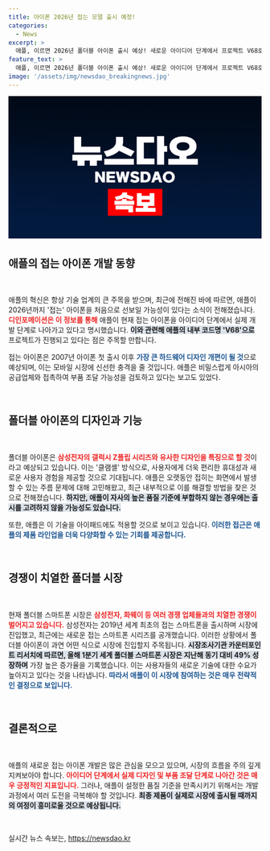 ```yaml
---
title: 아이폰 2026년 접는 모델 출시 예정!
categories:
  - News
excerpt: >
  애플, 이르면 2026년 폴더블 아이폰 출시 예상! 새로운 아이디어 단계에서 프로젝트 V68로 진전을 보이며 아시아 공급업체와 부품 조달 협의 중. 디자인과 품질 기준에 대한 도전이 기다리고 있다.
feature_text: >
  애플, 이르면 2026년 폴더블 아이폰 출시 예상! 새로운 아이디어 단계에서 프로젝트 V68로 진전을 보이며 아시아 공급업체와 부품 조달 협의 중. 디자인과 품질 기준에 대한 도전이 기다리고 있다.
image: '/assets/img/newsdao_breakingnews.jpg'
---
```


<p><img src="/assets/img/newsdao_breakingnews.jpg" alt="firstkoreanews 속보" /></p>

<h2 data-ke-size="size26">애플의 접는 아이폰 개발 동향</h2>

<p data-ke-size="size16">&nbsp;</p>

<p>애플의 혁신은 항상 기술 업계의 큰 주목을 받으며, 최근에 전해진 바에 따르면, 애플이 2026년까지 '접는' 아이폰을 처음으로 선보일 가능성이 있다는 소식이 전해졌습니다. <b><span style="color: #ee2323;">디인포메이션은 이 정보를 통해</span></b> 애플이 현재 접는 아이폰을 아이디어 단계에서 실제 개발 단계로 나아가고 있다고 명시했습니다. <b><span style="background-color: #21538527;">이와 관련해 애플의 내부 코드명 'V68'으로</span></b> 프로젝트가 진행되고 있다는 점은 주목할 만합니다. </p>

<p>접는 아이폰은 2007년 아이폰 첫 출시 이후 <b><span style="color: #1a5490;">가장 큰 하드웨어 디자인 개편이 될 것</span></b>으로 예상되며, 이는 모바일 시장에 신선한 충격을 줄 것입니다. 애플은 비밀스럽게 아시아의 공급업체와 접촉하여 부품 조달 가능성을 검토하고 있다는 보고도 있었다. <p data-ke-size="size16">&nbsp;</p></p>

<h2 data-ke-size="size26">폴더블 아이폰의 디자인과 기능</h2>

<p data-ke-size="size16">&nbsp;</p>

<p>폴더블 아이폰은 <b><span style="color: #ee2323;">삼성전자의 갤럭시 Z플립 시리즈와 유사한 디자인을 특징으로 할 것</span></b>이라고 예상되고 있습니다. 이는 '클램셸' 방식으로, 사용자에게 더욱 편리한 휴대성과 새로운 사용자 경험을 제공할 것으로 기대됩니다. 애플은 오랫동안 접히는 화면에서 발생할 수 있는 주름 문제에 대해 고민해왔고, 최근 내부적으로 이를 해결할 방법을 찾은 것으로 전해졌습니다. <b><span style="background-color: #21538527;">하지만, 애플이 자사의 높은 품질 기준에 부합하지 않는 경우에는 출시를 고려하지 않을 가능성도 있습니다.</span></b> </p>

<p>또한, 애플은 이 기술을 아이패드에도 적용할 것으로 보이고 있습니다. <b><span style="color: #1a5490;">이러한 접근은 애플의 제품 라인업을 더욱 다양화할 수 있는 기회를 제공합니다.</span></b> </p>

<p data-ke-size="size16">&nbsp;</p>

<h2 data-ke-size="size26">경쟁이 치열한 폴더블 시장</h2>

<p data-ke-size="size16">&nbsp;</p>

<p>현재 폴더블 스마트폰 시장은 <b><span style="color: #ee2323;">삼성전자, 화웨이 등 여러 경쟁 업체들과의 치열한 경쟁이 벌어지고 있습니다.</span></b> 삼성전자는 2019년 세계 최초의 접는 스마트폰을 출시하며 시장에 진입했고, 최근에는 새로운 접는 스마트폰 시리즈를 공개했습니다. 이러한 상황에서 폴더블 아이폰이 과연 어떤 식으로 시장에 진입할지 주목됩니다. <b><span style="background-color: #21538527;">시장조사기관 카운터포인트 리서치에 따르면, 올해 1분기 세계 폴더블 스마트폰 시장은 지난해 동기 대비 49% 성장하며</span></b> 가장 높은 증가율을 기록했습니다. 이는 사용자들의 새로운 기술에 대한 수요가 높아지고 있다는 것을 나타냅니다. <b><span style="color: #1a5490;">따라서 애플이 이 시장에 참여하는 것은 매우 전략적인 결정으로 보입니다.</span></b></p>

<p data-ke-size="size16">&nbsp;</p>

<h2 data-ke-size="size26">결론적으로</h2>

<p data-ke-size="size16">&nbsp;</p>

<p>애플의 새로운 접는 아이폰 개발은 많은 관심을 모으고 있으며, 시장의 흐름을 주의 깊게 지켜보아야 합니다. <b><span style="color: #ee2323;">아이디어 단계에서 실제 디자인 및 부품 조달 단계로 나아간 것은 매우 긍정적인 지표입니다.</span></b> 그러나, 애플이 설정한 품질 기준을 만족시키기 위해서는 개발 과정에서 여러 도전을 극복해야 할 것입니다. <b><span style="background-color: #21538527;">최종 제품이 실제로 시장에 출시될 때까지의 여정이 흥미로울 것으로 예상됩니다.</span></b></p>

<p data-ke-size="size16">&nbsp;</p>
실시간 뉴스 속보는, <a href="https://newsdao.kr" rel="dofollow">https://newsdao.kr</a>


